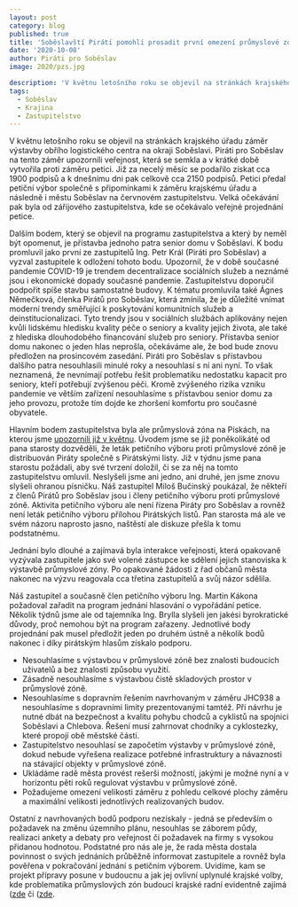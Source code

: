 ```yaml
---
layout: post
category: blog
published: true
title: 'Soběslavští Piráti pomohli prosadit první omezení průmyslové zóny a odložení přístavby senior domu'
date: '2020-10-08'
author: Piráti pro Soběslav
image: 2020/pzs.jpg

description: 'V květnu letošního roku se objevil na stránkách krajského úřadu záměr výstavby obřího logistického centra na okraji Soběslavi. Piráti pro Soběslav na tento záměr upozornili veřejnost, která se semkla a v krátké době vytvořila proti záměru petici. '
tags:
  - Soběslav
  - Krajina
  - Zastupitelstvo
---
```

V květnu letošního roku se objevil na stránkách krajského úřadu záměr výstavby obřího logistického centra na okraji Soběslavi. 
Piráti pro Soběslav na tento záměr upozornili veřejnost, která se semkla a v krátké době vytvořila proti záměru petici. 
Již za necelý měsíc se podařilo získat cca 1900 podpisů a k dnešnímu dni pak celkově cca 2150 podpisů. Petici předal petiční výbor 
společně s připomínkami k záměru krajskému úřadu a následně i městu Soběslav na červnovém zastupitelstvu. Velká očekávání pak byla od zářijového zastupitelstva, 
kde se očekávalo veřejné projednání petice. 

Dalším bodem, který se objevil na programu zastupitelstva a který by neměl být opomenut, je přístavba jednoho patra senior domu v Soběslavi. 
K bodu promluvil jako první ze zastupitelů Ing. Petr Král (Piráti pro Soběslav) a vyzval zastupitele k odložení tohoto bodu. Upozornil, 
že v době současné pandemie COVID-19 je trendem decentralizace sociálních služeb a neznámé jsou i ekonomické dopady současné pandemie. 
Zastupitelstvu doporučil podpořit spíše stavbu samostatné budovy. K tématu promluvila také Ágnes Němečková, členka Pirátů pro Soběslav, 
která zmínila, že je důležité vnímat moderní trendy směřující k poskytování komunitních služeb a deinstitucionalizaci. 
Tyto trendy jsou v sociálních službách aplikovány nejen kvůli lidskému hledisku kvality péče o seniory a kvality jejich života, 
ale také z hlediska dlouhodobého financování služeb pro seniory. Přístavba senior domu nakonec o jeden hlas neprošla, očekáváme ale, 
že bod bude znovu předložen na prosincovém zasedání. Piráti pro Soběslav s přístavbou dalšího patra nesouhlasili minulé roky a nesouhlasí 
s ní ani nyní. To však neznamená, že nevnímají potřebu řešit problematiku nedostatku kapacit pro seniory, kteří potřebují zvýšenou péči. 
Kromě zvýšeného rizika vzniku pandemie ve větším zařízení nesouhlasíme s přístavbou senior domu za jeho provozu, protože tím dojde ke zhoršení komfortu pro současné obyvatele. 

Hlavním bodem zastupitelstva byla ale průmyslová zóna na Pískách, na kterou jsme [upozornili již v květnu](http://pirati.sobeslav.cz/uz-je-to-tady-prekladiste-v-sobeslavi/). 
Úvodem jsme se již poněkolikáté od pana starosty dozvěděli, že leták petičního výboru proti průmyslové zóně je distribuován 
Piráty společně s Pirátskými listy. Již v týdnu jsme pana starostu požádali, aby své tvrzení doložil, či se za něj na tomto zastupitelstvu omluvil. 
Neslyšeli jsme ani jedno, ani druhé, jen jsme znovu slyšeli ohranou písničku. Náš zastupitel Miloš Bučinský poukázal, že někteří z členů Pirátů pro Soběslav 
jsou i členy petičního výboru proti průmyslové zóně. Aktivita petičního výboru ale není řízena Piráty pro Soběslav a rovněž není leták petičního výboru 
přílohou Pirátských listů. Pan starosta má ale ve svém názoru naprosto jasno, naštěstí ale diskuze přešla k tomu podstatnému.

Jednání bylo dlouhé a zajímavá byla interakce veřejnosti, která opakovaně vyzývala zastupitele 
jako své volené zástupce ke sdělení jejich stanoviska k výstavbě průmyslové zóny. Po opakované žádosti z řad občanů města nakonec 
na výzvu reagovala cca třetina zastupitelů a svůj názor sdělila.

Náš zastupitel a současně člen petičního výboru Ing. Martin Kákona požadoval zařadit na program jednání hlasování o vypořádání petice. Několik týdnů jsme ale od tajemníka Ing. Brylla slyšeli jen jakési byrokratické důvody, proč nemohou být na program zařazeny. Jednotlivé body projednání pak musel předložit jeden po druhém ústně a několik bodů nakonec i díky pirátským hlasům získalo podporu.

  - Nesouhlasíme s výstavbou v průmyslové zóně bez znalosti budoucích uživatelů a bez znalosti způsobu využití. 
  - Zásadně nesouhlasíme s výstavbou čistě skladových prostor v průmyslové zóně. 
  - Nesouhlasíme s dopravním řešením navrhovaným v záměru JHC938 a nesouhlasíme s dopravními limity prezentovanými tamtéž. Při návrhu je nutné dbát na bezpečnost a kvalitu pohybu chodců a cyklistů na spojnici Soběslavi a Chlebova. Řešení musí zahrnovat chodníky a cyklostezky, které propojí obě městské části. 
  - Zastupitelstvo nesouhlasí se započetím výstavby v průmyslové zóně, dokud nebude vyřešena realizace potřebné infrastruktury a návaznosti na stávající objekty v průmyslové zóně. 
  - Ukládáme radě města provést rešerši možností, jakými je možné nyní a v horizontu pěti roků regulovat výstavbu v průmyslové zóně. 
  - Požadujeme omezení velikosti záměru z pohledu celkové plochy záměru a maximální velikosti jednotlivých realizovaných budov. 

Ostatní z navrhovaných bodů podporu nezískaly - jedná se především o požadavek na změnu územního plánu, nesouhlas se záborem půdy, realizaci ankety 
a debaty pro veřejnost či požadavek na firmy s vysokou přidanou hodnotou. Podstatné pro nás ale je, že rada města dostala povinnost o svých jednáních 
průběžně informovat zastupitele a rovněž byla pověřena v pokračování jednání s petičním výborem. Uvidíme, kam se projekt přípravy posune v budoucnu 
a jak jej ovlivní uplynulé krajské volby, kde problematika průmyslových zón budoucí 
krajské radní evidentně zajímá ([zde](https://www.facebook.com/jihoceskatelevize/videos/711425026383710/) či ([zde](https://www.facebook.com/frantisek.talir/posts/2609801212603070).
